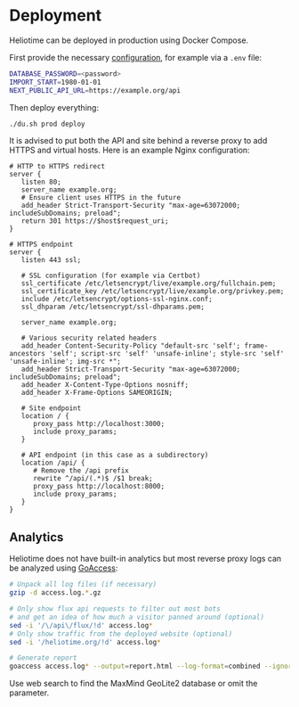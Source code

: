 # Deployment

Heliotime can be deployed in production using Docker Compose.

First provide the necessary [configuration](../README.md#configuration), for example via a `.env` file:

```sh
DATABASE_PASSWORD=<password>
IMPORT_START=1980-01-01
NEXT_PUBLIC_API_URL=https://example.org/api
```

Then deploy everything:

```sh
./du.sh prod deploy
```

It is advised to put both the API and site behind a reverse proxy to add HTTPS and virtual hosts. Here is an example Nginx configuration:

```nginx
# HTTP to HTTPS redirect
server {
   listen 80;
   server_name example.org;
   # Ensure client uses HTTPS in the future
   add_header Strict-Transport-Security "max-age=63072000; includeSubDomains; preload";
   return 301 https://$host$request_uri;
}

# HTTPS endpoint
server {
   listen 443 ssl;
   
   # SSL configuration (for example via Certbot)
   ssl_certificate /etc/letsencrypt/live/example.org/fullchain.pem;
   ssl_certificate_key /etc/letsencrypt/live/example.org/privkey.pem;
   include /etc/letsencrypt/options-ssl-nginx.conf;
   ssl_dhparam /etc/letsencrypt/ssl-dhparams.pem;

   server_name example.org;
   
   # Various security related headers
   add_header Content-Security-Policy "default-src 'self'; frame-ancestors 'self'; script-src 'self' 'unsafe-inline'; style-src 'self' 'unsafe-inline'; img-src *";
   add_header Strict-Transport-Security "max-age=63072000; includeSubDomains; preload";
   add_header X-Content-Type-Options nosniff;
   add_header X-Frame-Options SAMEORIGIN;

   # Site endpoint
   location / {
      proxy_pass http://localhost:3000;
      include proxy_params;
   }

   # API endpoint (in this case as a subdirectory)
   location /api/ {
      # Remove the /api prefix
      rewrite ^/api/(.*)$ /$1 break;
      proxy_pass http://localhost:8000;
      include proxy_params;
   }
}
```

## Analytics

Heliotime does not have built-in analytics but most reverse proxy logs can be analyzed using [GoAccess](https://goaccess.io/):

```sh
# Unpack all log files (if necessary)
gzip -d access.log.*.gz

# Only show flux api requests to filter out most bots 
# and get an idea of how much a visitor panned around (optional)
sed -i '/\/api\/flux/!d' access.log*
# Only show traffic from the deployed website (optional)
sed -i '/heliotime.org/!d' access.log*

# Generate report
goaccess access.log* --output=report.html --log-format=combined --ignore-crawlers --geoip-database="/path/to/GeoLite2-Country.mmdb" --geoip-database="/path/to/GeoLite2-City.mmdb" --geoip-database="/path/to/GeoLite2-ASN.mmdb" 
```

Use web search to find the MaxMind GeoLite2 database or omit the parameter.
